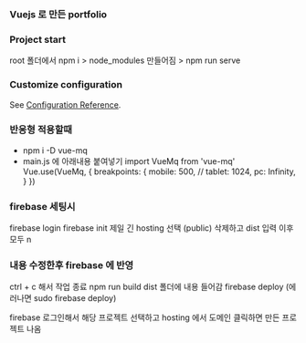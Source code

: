 ### Vuejs 로 만든 portfolio

### Project start
root 폴더에서 npm i > node_modules 만들어짐 > 
npm run serve

### Customize configuration

See [Configuration Reference](https://cli.vuejs.org/config/).

### 반응형 적용할때

- npm i -D vue-mq
- main.js 에 아래내용 붙여넣기
  import VueMq from 'vue-mq'
  Vue.use(VueMq, {
  breakpoints: {
  mobile: 500,
  // tablet: 1024,
  pc: Infinity,
  }
  })

### firebase 세팅시

firebase login
firebase init
제일 긴 hosting 선택
(public) 삭제하고 dist 입력
이후 모두 n

### 내용 수정한후 firebase 에 반영

ctrl + c 해서 작업 종료
npm run build
dist 폴더에 내용 들어감
firebase deploy (에러나면 sudo firebase deploy)

firebase 로그인해서 해당 프로젝트 선택하고
hosting 에서 도메인 클릭하면 만든 프로젝트 나옴
